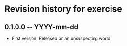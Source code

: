 # Revision history for exercise

## 0.1.0.0 -- YYYY-mm-dd

* First version. Released on an unsuspecting world.
